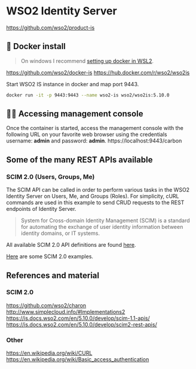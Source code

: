 # WSO2 Identity Server
https://github.com/wso2/product-is

## 🐋 Docker install
> On windows I recommend [setting up docker in WSL2](https://www.hanselman.com/blog/HowToSetUpDockerWithinWindowsSystemForLinuxWSL2OnWindows10.aspx).

https://github.com/wso2/docker-is
https://hub.docker.com/r/wso2/wso2is

Start WSO2 IS instance in docker and map port 9443.

```bash
docker run -it -p 9443:9443 --name wso2-is wso2/wso2is:5.10.0
```

## 👨‍✈️ Accessing management console
Once the container is started, access the management console with the following URL on your favorite web browser using the credentials username: **admin** and password: **admin**.
https://localhost:9443/carbon

## Some of the many REST APIs available

### SCIM 2.0 (Users, Groups, Me)
The SCIM API can be called in order to perform various tasks in the WSO2 Identity Server on Users, Me, and Groups (Roles). For simplicity, cURL commands are used in this example to send CRUD requests to the REST endpoints of Identity Server.
>System for Cross-domain Identity Management (SCIM) is a standard for automating the exchange of user identity information between identity domains, or IT systems.

All available SCIM 2.0 API definitions are found [here](https://is.docs.wso2.com/en/latest/develop/scim2-rest-apis/).

[Here](SCIM%20README.md) are some SCIM 2.0 examples.

## References and material
### SCIM 2.0
https://github.com/wso2/charon
http://www.simplecloud.info/#Implementations2
https://is.docs.wso2.com/en/5.10.0/develop/scim-1.1-apis/
https://is.docs.wso2.com/en/5.10.0/develop/scim2-rest-apis/

### Other
https://en.wikipedia.org/wiki/CURL
https://en.wikipedia.org/wiki/Basic_access_authentication


